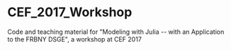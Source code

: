 # CEF_2017_Workshop
Code and teaching material for "Modeling with Julia -- with an Application to the FRBNY DSGE", a workshop at CEF 2017
